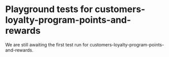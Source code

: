 # Playground tests for customers-loyalty-program-points-and-rewards
We are still awaiting the first test run for customers-loyalty-program-points-and-rewards.
